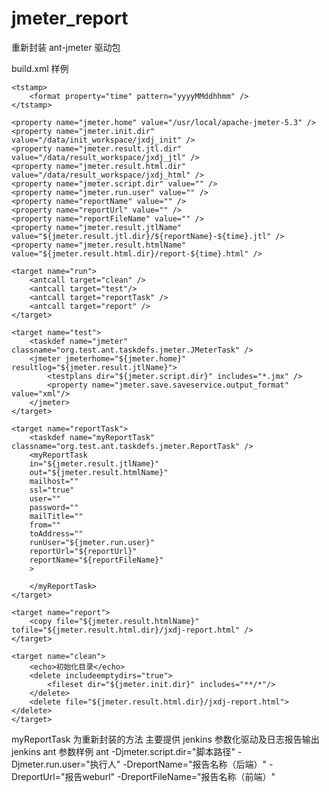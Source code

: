 # jmeter_report
重新封装 ant-jmeter 驱动包

build.xml 样例
<?xml version="1.0" encoding="UTF-8"?>

<project name="ant-jmeter-test" default="run" basedir=".">
	
	<tstamp>
		<format property="time" pattern="yyyyMMddhhmm" />
	</tstamp>
		
	<property name="jmeter.home" value="/usr/local/apache-jmeter-5.3" />
	<property name="jmeter.init.dir" value="/data/init_workspace/jxdj_init" />
	<property name="jmeter.result.jtl.dir" value="/data/result_workspace/jxdj_jtl" />
	<property name="jmeter.result.html.dir" value="/data/result_workspace/jxdj_html" />
	<property name="jmeter.script.dir" value="" />
	<property name="jmeter.run.user" value="" />	
	<property name="reportName" value="" />
	<property name="reportUrl" value="" />
	<property name="reportFileName" value="" />
	<property name="jmeter.result.jtlName" value="${jmeter.result.jtl.dir}/${reportName}-${time}.jtl" />
	<property name="jmeter.result.htmlName" value="${jmeter.result.html.dir}/report-${time}.html" />
		
	<target name="run">	
		<antcall target="clean" />
		<antcall target="test"/>
		<antcall target="reportTask" />
		<antcall target="report" />
	</target>
		
	<target name="test">		
		<taskdef name="jmeter" classname="org.test.ant.taskdefs.jmeter.JMeterTask" />
		<jmeter jmeterhome="${jmeter.home}" resultlog="${jmeter.result.jtlName}">				
			<testplans dir="${jmeter.script.dir}" includes="*.jmx" />
			<property name="jmeter.save.saveservice.output_format" value="xml"/>					
		</jmeter>
	</target>
			
	<target name="reportTask">
		<taskdef name="myReportTask" classname="org.test.ant.taskdefs.jmeter.ReportTask" />
		<myReportTask 
		in="${jmeter.result.jtlName}"		
		out="${jmeter.result.htmlName}"
		mailhost=""
		ssl="true"
		user=""
		password=""
		mailTitle=""
		from=""
		toAddress=""
		runUser="${jmeter.run.user}"
		reportUrl="${reportUrl}"
		reportName="${reportFileName}"
		>
		
		</myReportTask>
	</target>

    <target name="report">
        <copy file="${jmeter.result.htmlName}" tofile="${jmeter.result.html.dir}/jxdj-report.html" />
    </target>

	<target name="clean">
		<echo>初始化目录</echo>
		<delete includeemptydirs="true">
			<fileset dir="${jmeter.init.dir}" includes="**/*"/>
		</delete>
		<delete file="${jmeter.result.html.dir}/jxdj-report.html"></delete>
	</target>

</project>

myReportTask 为重新封装的方法 
主要提供 jenkins 参数化驱动及日志报告输出
jenkins ant 参数样例
ant -Djmeter.script.dir="脚本路径" -Djmeter.run.user="执行人" -DreportName="报告名称（后端）" -DreportUrl="报告weburl" -DreportFileName="报告名称（前端）"



